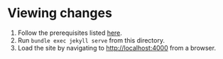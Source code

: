 # Viewing changes

1. Follow the prerequisites listed [here](https://docs.github.com/en/github/working-with-github-pages/testing-your-github-pages-site-locally-with-jekyll#prerequisites).
2. Run `bundle exec jekyll serve` from this directory.
3. Load the site by navigating to <http://localhost:4000> from a browser.
